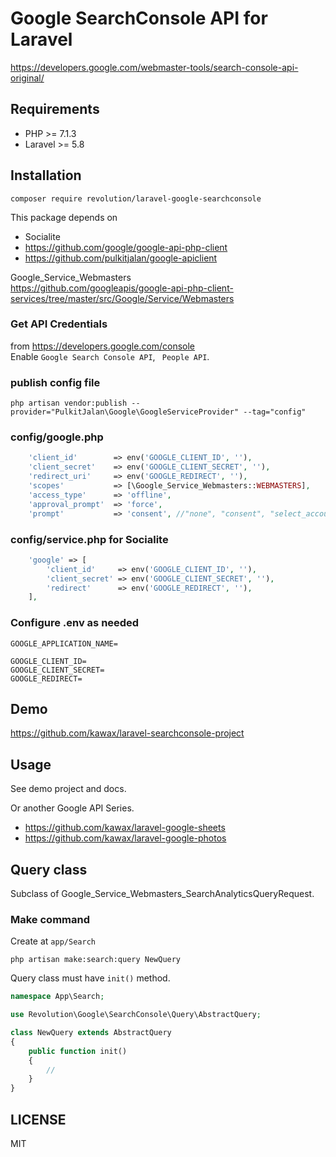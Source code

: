 # Google SearchConsole API for Laravel


https://developers.google.com/webmaster-tools/search-console-api-original/

## Requirements
- PHP >= 7.1.3
- Laravel >= 5.8

## Installation

```
composer require revolution/laravel-google-searchconsole
```

This package depends on

- Socialite
- https://github.com/google/google-api-php-client
- https://github.com/pulkitjalan/google-apiclient

Google_Service_Webmasters  
https://github.com/googleapis/google-api-php-client-services/tree/master/src/Google/Service/Webmasters

### Get API Credentials
from https://developers.google.com/console  
Enable `Google Search Console API`, ` People API`.

### publish config file
```
php artisan vendor:publish --provider="PulkitJalan\Google\GoogleServiceProvider" --tag="config"
```

### config/google.php
```php
    'client_id'        => env('GOOGLE_CLIENT_ID', ''),
    'client_secret'    => env('GOOGLE_CLIENT_SECRET', ''),
    'redirect_uri'     => env('GOOGLE_REDIRECT', ''),
    'scopes'           => [\Google_Service_Webmasters::WEBMASTERS],
    'access_type'      => 'offline',
    'approval_prompt'  => 'force',
    'prompt'           => 'consent', //"none", "consent", "select_account" default:none
```

### config/service.php for Socialite

```php
    'google' => [
        'client_id'     => env('GOOGLE_CLIENT_ID', ''),
        'client_secret' => env('GOOGLE_CLIENT_SECRET', ''),
        'redirect'      => env('GOOGLE_REDIRECT', ''),
    ],
```

### Configure .env as needed
```
GOOGLE_APPLICATION_NAME=

GOOGLE_CLIENT_ID=
GOOGLE_CLIENT_SECRET=
GOOGLE_REDIRECT=
```

## Demo
https://github.com/kawax/laravel-searchconsole-project

## Usage
See demo project and docs.

Or another Google API Series.
- https://github.com/kawax/laravel-google-sheets
- https://github.com/kawax/laravel-google-photos

## Query class
Subclass of Google_Service_Webmasters_SearchAnalyticsQueryRequest.

### Make command
Create at `app/Search`

```
php artisan make:search:query NewQuery 
```

Query class must have `init()` method.

```php
namespace App\Search;

use Revolution\Google\SearchConsole\Query\AbstractQuery;

class NewQuery extends AbstractQuery
{
    public function init()
    {
        //
    }
}
```

## LICENSE
MIT  
